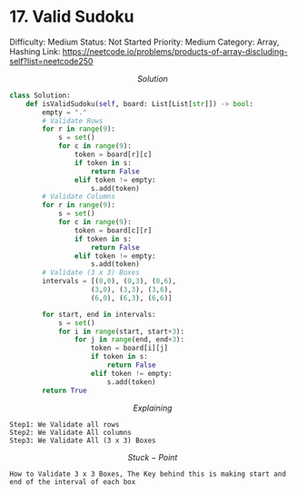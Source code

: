 # 17. Valid Sudoku

Difficulty: Medium
Status: Not Started
Priority: Medium
Category: Array, Hashing
Link: https://neetcode.io/problems/products-of-array-discluding-self?list=neetcode250

$$
Solution
$$

```python
class Solution:
    def isValidSudoku(self, board: List[List[str]]) -> bool:
        empty = "."
        # Validate Rows
        for r in range(9):
            s = set()
            for c in range(9):
                token = board[r][c]
                if token in s:
                    return False
                elif token != empty:
                    s.add(token)
        # Validate Columns
        for r in range(9):
            s = set()
            for c in range(9):
                token = board[c][r]
                if token in s:
                    return False
                elif token != empty:
                    s.add(token)
        # Validate (3 x 3) Boxes
        intervals = [(0,0), (0,3), (0,6),
                    (3,0), (3,3), (3,6),
                    (6,0), (6,3), (6,6)]

        for start, end in intervals:
            s = set()
            for i in range(start, start+3):
                for j in range(end, end+3):
                    token = board[i][j]
                    if token in s:
                        return False
                    elif token != empty:
                        s.add(token)
        return True
```

$$
Explaining
$$

```
Step1: We Validate all rows
Step2: We Validate All columns
Step3: We Validate All (3 x 3) Boxes 
```

$$
Stuck-Point
$$

```
How to Validate 3 x 3 Boxes, The Key behind this is making start and end of the interval of each box
```
